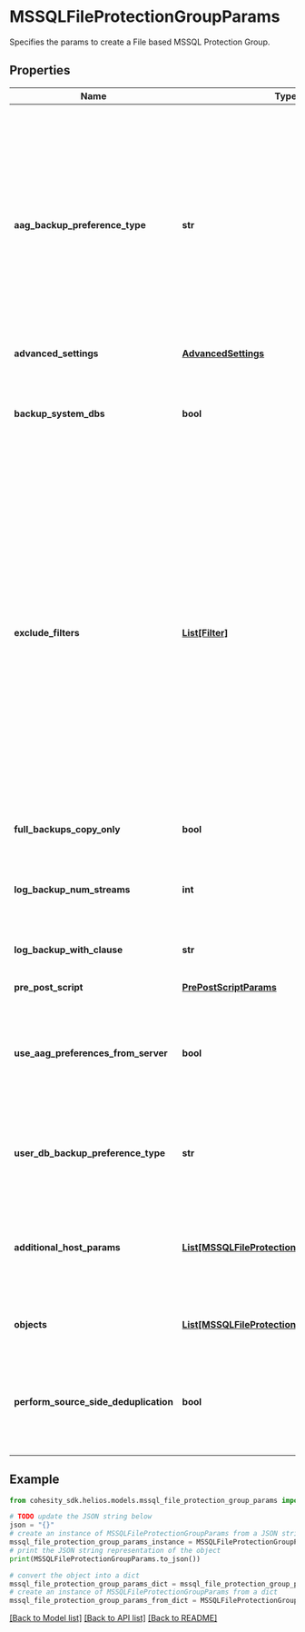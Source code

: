 # MSSQLFileProtectionGroupParams

Specifies the params to create a File based MSSQL Protection Group.

## Properties

Name | Type | Description | Notes
------------ | ------------- | ------------- | -------------
**aag_backup_preference_type** | **str** | Specifies the preference type for backing up databases that are part of an AAG. If not specified, then default preferences of the AAG server are applied. This field wont be applicable if user DB preference is set to skip AAG databases. | [optional] 
**advanced_settings** | [**AdvancedSettings**](AdvancedSettings.md) |  | [optional] 
**backup_system_dbs** | **bool** | Specifies whether to backup system databases. If not specified then parameter is set to true. | [optional] 
**exclude_filters** | [**List[Filter]**](Filter.md) | Specifies the list of exclusion filters applied during the group creation or edit. These exclusion filters can be wildcard supported strings or regular expressions. Objects satisfying the will filters will be excluded during backup and also auto protected objects will be ignored if filtered by any of the filters. | [optional] 
**full_backups_copy_only** | **bool** | Specifies whether full backups should be copy-only. | [optional] 
**log_backup_num_streams** | **int** | Specifies the number of streams to be used for log backups. | [optional] 
**log_backup_with_clause** | **str** | Specifies the WithClause to be used for log backups. | [optional] 
**pre_post_script** | [**PrePostScriptParams**](PrePostScriptParams.md) |  | [optional] 
**use_aag_preferences_from_server** | **bool** | Specifies whether or not the AAG backup preferences specified on the SQL Server host should be used. | [optional] 
**user_db_backup_preference_type** | **str** | Specifies the preference type for backing up user databases on the host. | [optional] 
**additional_host_params** | [**List[MSSQLFileProtectionGroupHostParams]**](MSSQLFileProtectionGroupHostParams.md) | Specifies settings which are to be applied to specific host containers in this protection group. | [optional] 
**objects** | [**List[MSSQLFileProtectionGroupObjectParams]**](MSSQLFileProtectionGroupObjectParams.md) | Specifies the list of object params to be protected. | 
**perform_source_side_deduplication** | **bool** | Specifies whether or not to perform source side deduplication on this Protection Group. | [optional] 

## Example

```python
from cohesity_sdk.helios.models.mssql_file_protection_group_params import MSSQLFileProtectionGroupParams

# TODO update the JSON string below
json = "{}"
# create an instance of MSSQLFileProtectionGroupParams from a JSON string
mssql_file_protection_group_params_instance = MSSQLFileProtectionGroupParams.from_json(json)
# print the JSON string representation of the object
print(MSSQLFileProtectionGroupParams.to_json())

# convert the object into a dict
mssql_file_protection_group_params_dict = mssql_file_protection_group_params_instance.to_dict()
# create an instance of MSSQLFileProtectionGroupParams from a dict
mssql_file_protection_group_params_from_dict = MSSQLFileProtectionGroupParams.from_dict(mssql_file_protection_group_params_dict)
```
[[Back to Model list]](../README.md#documentation-for-models) [[Back to API list]](../README.md#documentation-for-api-endpoints) [[Back to README]](../README.md)


